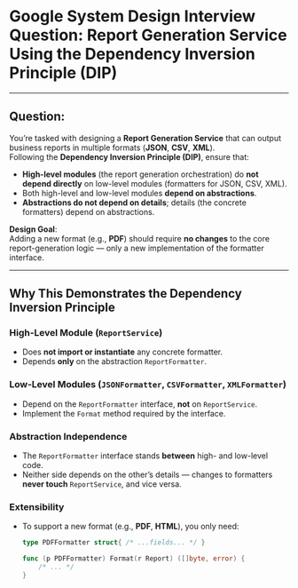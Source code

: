 # Google System Design Interview Question: Report Generation Service Using the Dependency Inversion Principle (DIP)

---

## Question:

You’re tasked with designing a **Report Generation Service** that can output business reports in multiple formats (**JSON**, **CSV**, **XML**).  
Following the **Dependency Inversion Principle (DIP)**, ensure that:

- **High-level modules** (the report generation orchestration) do **not depend directly** on low-level modules (formatters for JSON, CSV, XML).
- Both high-level and low-level modules **depend on abstractions**.
- **Abstractions do not depend on details**; details (the concrete formatters) depend on abstractions.

**Design Goal**:  
Adding a new format (e.g., **PDF**) should require **no changes** to the core report-generation logic — only a new implementation of the formatter interface.

---

## Why This Demonstrates the Dependency Inversion Principle

### High-Level Module (`ReportService`)
- Does **not import or instantiate** any concrete formatter.
- Depends **only** on the abstraction `ReportFormatter`.

### Low-Level Modules (`JSONFormatter`, `CSVFormatter`, `XMLFormatter`)
- Depend on the `ReportFormatter` interface, **not** on `ReportService`.
- Implement the `Format` method required by the interface.

### Abstraction Independence
- The `ReportFormatter` interface stands **between** high- and low-level code.
- Neither side depends on the other’s details — changes to formatters **never touch** `ReportService`, and vice versa.

### Extensibility
- To support a new format (e.g., **PDF**, **HTML**), you only need:
  ```go
  type PDFFormatter struct{ /* ...fields... */ }
  
  func (p PDFFormatter) Format(r Report) ([]byte, error) {
      /* ... */
  }
